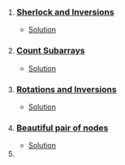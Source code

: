 1. ### [Sherlock and Inversions](https://www.hackerearth.com/practice/data-structures/advanced-data-structures/fenwick-binary-indexed-trees/practice-problems/algorithm/sherlock-and-inversions/)
   - [Solution](https://github.com/MH-Sajjat/CP-activities/blob/main/Daily%20challenge/solution001.cpp)
2. ### [Count Subarrays](https://codeforces.com/gym/100589/problem/H)
   - [Solution](https://github.com/MH-Sajjat/CP-activities/blob/main/Daily%20challenge/solution002.cpp)
3. ### [Rotations and Inversions](https://www.hackerearth.com/practice/data-structures/advanced-data-structures/fenwick-binary-indexed-trees/practice-problems/algorithm/rotations-and-inversions/)
   - [Solution](https://github.com/MH-Sajjat/CP-activities/blob/main/Daily%20challenge/solution003.cpp)
4. ### [Beautiful pair of nodes](https://www.hackerearth.com/practice/data-structures/advanced-data-structures/fenwick-binary-indexed-trees/practice-problems/algorithm/beautiful-pair-of-nodes-d5dea13c/?fbclid=IwAR2UBJFVWo-nQdKNtQEWlEcr6YcJj5I9c9NHPh9b-Exn_T9G1Ek-UBPDCwE)
   - [Solution](https://github.com/MH-Sajjat/CP-activities/blob/main/Daily%20challenge/solution004.cpp)
5. 
